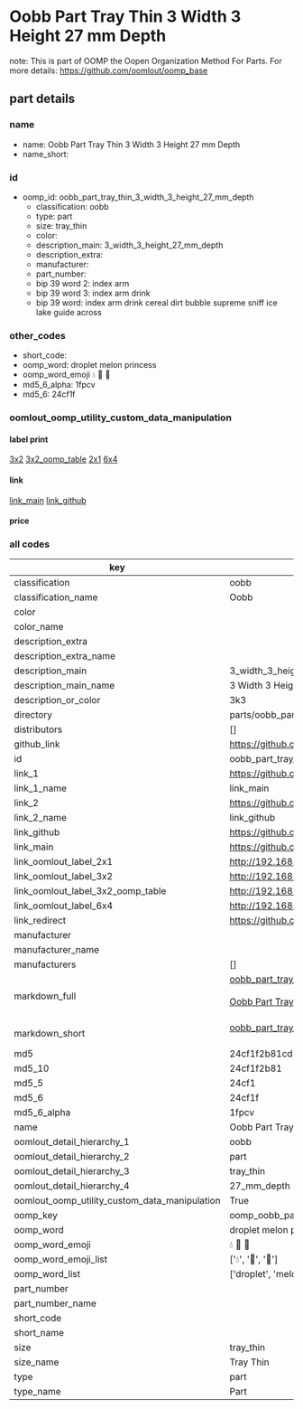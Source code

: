 # Oobb Part Tray Thin 3 Width 3 Height 27 mm Depth  

note: This is part of OOMP the Oopen Organization Method For Parts. For more details: https://github.com/oomlout/oomp_base

##  part details
  







### name
* name: Oobb Part Tray Thin 3 Width 3 Height 27 mm Depth
* name_short: 
### id
* oomp_id: oobb_part_tray_thin_3_width_3_height_27_mm_depth
  * classification: oobb
  * type: part
  * size: tray_thin
  * color: 
  * description_main: 3_width_3_height_27_mm_depth
  * description_extra: 
  * manufacturer: 
  * part_number: 
  * bip 39 word 2: index arm
  * bip 39 word 3: index arm drink
  * bip 39 word: index arm drink cereal dirt bubble supreme sniff ice lake guide across

### other_codes
* short_code: 
* oomp_word: droplet melon princess
* oomp_word_emoji :droplet: :melon: :princess:
* md5_6_alpha: 1fpcv
* md5_6: 24cf1f






### oomlout_oomp_utility_custom_data_manipulation
#### label print
[3x2](http://192.168.1.245:1112/?label=oomp%201fpcv)
[3x2_oomp_table](http://192.168.1.108:1112/?label=oomp%201fpcv)
[2x1](http://192.168.1.242:1112/?label=oomp%201fpcv)
[6x4](http://192.168.1.55:1112/?label=oomp%201fpcv)    

#### link

[link_main](https://github.com/oomlout/oomlout_oomp_version_1_messy/tree/main/parts/oobb_part_tray_thin_3_width_3_height_27_mm_depth) [link_github](https://github.com/oomlout/oomlout_oomp_version_1_messy/tree/main/parts/oobb_part_tray_thin_3_width_3_height_27_mm_depth)                             

#### price







### all codes 
| key | value |  
| --- | --- |  
| classification | oobb |  
| classification_name | Oobb |  
| color |  |  
| color_name |  |  
| description_extra |  |  
| description_extra_name |  |  
| description_main | 3_width_3_height_27_mm_depth |  
| description_main_name | 3 Width 3 Height 27 mm Depth |  
| description_or_color | 3k3 |  
| directory | parts/oobb_part_tray_thin_3_width_3_height_27_mm_depth |  
| distributors | [] |  
| github_link | https://github.com/oomlout/oomlout_oomp_part_src/tree/main/parts/oobb_part_tray_thin_3_width_3_height_27_mm_depth |  
| id | oobb_part_tray_thin_3_width_3_height_27_mm_depth |  
| link_1 | https://github.com/oomlout/oomlout_oomp_version_1_messy/tree/main/parts/oobb_part_tray_thin_3_width_3_height_27_mm_depth |  
| link_1_name | link_main |  
| link_2 | https://github.com/oomlout/oomlout_oomp_version_1_messy/tree/main/parts/oobb_part_tray_thin_3_width_3_height_27_mm_depth |  
| link_2_name | link_github |  
| link_github | https://github.com/oomlout/oomlout_oomp_version_1_messy/tree/main/parts/oobb_part_tray_thin_3_width_3_height_27_mm_depth |  
| link_main | https://github.com/oomlout/oomlout_oomp_version_1_messy/tree/main/parts/oobb_part_tray_thin_3_width_3_height_27_mm_depth |  
| link_oomlout_label_2x1 | http://192.168.1.242:1112/?label=oomp%201fpcv |  
| link_oomlout_label_3x2 | http://192.168.1.245:1112/?label=oomp%201fpcv |  
| link_oomlout_label_3x2_oomp_table | http://192.168.1.108:1112/?label=oomp%201fpcv |  
| link_oomlout_label_6x4 | http://192.168.1.55:1112/?label=oomp%201fpcv |  
| link_redirect | https://github.com/oomlout/oomlout_oomp_version_1_messy/tree/main/parts/oobb_part_tray_thin_3_width_3_height_27_mm_depth |  
| manufacturer |  |  
| manufacturer_name |  |  
| manufacturers | [] |  
| markdown_full | [oobb_part_tray_thin_3_width_3_height_27_mm_depth](none)<br>[](none)<br>[Oobb Part Tray Thin 3 Width 3 Height 27 Mm Depth](none)<br><br> |  
| markdown_short | [oobb_part_tray_thin_3_width_3_height_27_mm_depth](none)<br><br> |  
| md5 | 24cf1f2b81cd7b3c751f52588602eb96 |  
| md5_10 | 24cf1f2b81 |  
| md5_5 | 24cf1 |  
| md5_6 | 24cf1f |  
| md5_6_alpha | 1fpcv |  
| name | Oobb Part Tray Thin 3 Width 3 Height 27 mm Depth |  
| oomlout_detail_hierarchy_1 | oobb |  
| oomlout_detail_hierarchy_2 | part |  
| oomlout_detail_hierarchy_3 | tray_thin |  
| oomlout_detail_hierarchy_4 | 27_mm_depth |  
| oomlout_oomp_utility_custom_data_manipulation | True |  
| oomp_key | oomp_oobb_part_tray_thin_3_width_3_height_27_mm_depth |  
| oomp_word | droplet melon princess |  
| oomp_word_emoji | :droplet: :melon: :princess: |  
| oomp_word_emoji_list | [':droplet:', ':melon:', ':princess:'] |  
| oomp_word_list | ['droplet', 'melon', 'princess'] |  
| part_number |  |  
| part_number_name |  |  
| short_code |  |  
| short_name |  |  
| size | tray_thin |  
| size_name | Tray Thin |  
| type | part |  
| type_name | Part |  
